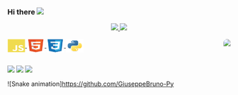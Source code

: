 ### Hi there <img src="https://media.giphy.com/media/hvRJCLFzcasrR4ia7z/giphy.gif" width="25px">
<div align="center">
  <a href="https://github.com/giuseppebruno-py">
  <img height="180em" src="https://github-readme-stats.vercel.app/api?username=GiuseppeBruno-py&show_icons=true&theme=highcontrast&include_all_commits=true&count_private=true"/>
  <img height="180em" src="https://github-readme-stats.vercel.app/api/top-langs/?username=GiuseppeBruno-py&layout=compact&langs_count=7&theme=highcontrast"/>
</div>
<div style="display: inline_block"><br>
  <img align="center" alt="Giu-Js" height="30" width="40" src="https://raw.githubusercontent.com/devicons/devicon/master/icons/javascript/javascript-plain.svg">
  <img align="center" alt="Giu-HTML" height="30" width="40" src="https://raw.githubusercontent.com/devicons/devicon/master/icons/html5/html5-original.svg">
  <img align="center" alt="Giu-CSS" height="30" width="40" src="https://raw.githubusercontent.com/devicons/devicon/master/icons/css3/css3-original.svg">
  <img align="center" alt="Giu-Python" height="30" width="40" src="https://raw.githubusercontent.com/devicons/devicon/master/icons/python/python-original.svg">
  <img align="right" src="https://media0.giphy.com/media/jZtEA0nyCrVxm/giphy.webp?cid=ecf05e47vgaendjtt6s5utqmasq1xdqlukfrmgi88bhjjgf8&rid=giphy.webp&ct=g" height="150" style="border-radius:50px;" >
</div>
  
  ##
 
<div> 
  <a href="https://instagram.com/Giu_baso" target="_blank"><img src="https://img.shields.io/badge/-Instagram-%23E4405F?style=for-the-badge&logo=instagram&logoColor=white" target="_blank"></a>
  <a href = "mailto:Giuseppebruno195@gmail.com"><img src="https://img.shields.io/badge/-Gmail-%23333?style=for-the-badge&logo=gmail&logoColor=white" target="_blank"></a>
  <a href="https://www.linkedin.com/in/giuseppe-baso/" target="_blank"><img src="https://img.shields.io/badge/-LinkedIn-%230077B5?style=for-the-badge&logo=linkedin&logoColor=white" target="_blank"></a> 
 
  ![Snake animation]https://github.com/GiuseppeBruno-Py
 
</div>
